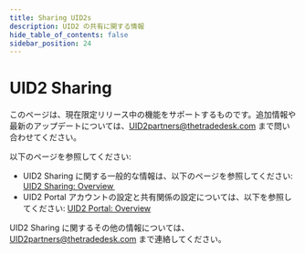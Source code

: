 ```yaml
---
title: Sharing UID2s
description: UID2 の共有に関する情報
hide_table_of_contents: false
sidebar_position: 24
---
```


# UID2 Sharing

このページは、現在限定リリース中の機能をサポートするものです。追加情報や最新のアップデートについては、[UID2partners@thetradedesk.com](mailto:UID2partners@thetradedesk.com) まで問い合わせてください。

以下のページを参照してください:

- UID2 Sharing に関する一般的な情報は、以下のページを参照してください: [UID2 Sharing: Overview ](../sharing/sharing-overview.md)
- UID2 Portal アカウントの設定と共有関係の設定については、以下を参照してください: [UID2 Portal: Overview](../portal/portal-overview.md)

UID2 Sharing に関するその他の情報については、[UID2partners@thetradedesk.com](mailto:UID2partners@thetradedesk.com) まで連絡してください。
